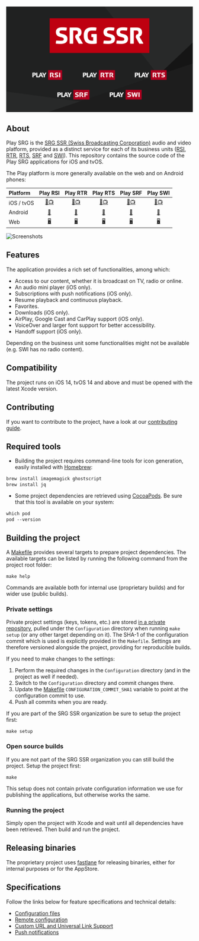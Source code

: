 ![SRG Media Player logo](README-images/logo.png)

## About

Play SRG is the [SRG SSR (Swiss Broadcasting Corporation)](https://www.srgssr.ch/en/who-we-are/organisation/) audio and video platform, provided as a distinct service for each of its business units ([RSI](https://www.rsi.ch), [RTR](https://www.rtr.ch), [RTS](https://www.rts.ch), [SRF](https://www.srf.ch) and [SWI](https://www.swissinfo.ch)). This repository contains the source code of the Play SRG applications for iOS and tvOS.

The Play platform is more generally available on the web and on Android phones:

| Platform | Play RSI | Play RTR | Play RTS | Play SRF | Play SWI |
|:-- |:--:|:--:|:--:|:--:|:--:|
| iOS / tvOS | [📱📺](https://itunes.apple.com/ch/app/play-rsi/id920753497) | [📱📺](https://itunes.apple.com/ch/app/play-rtr/id920754925) | [📱📺](https://itunes.apple.com/ch/app/play-rts/id920754415) | [📱📺](https://itunes.apple.com/ch/app/play-srf/id638194352) | [📱📺](https://itunes.apple.com/ch/app/play-swi/id920785201) |
| Android | [🤖](https://play.google.com/store/apps/details?id=ch.rsi.player) | [🤖](https://play.google.com/store/apps/details?id=ch.rtr.player) | [🤖](https://play.google.com/store/apps/details?id=ch.rts.player) | [🤖](https://play.google.com/store/apps/details?id=ch.srf.mobile.srfplayer) | [🤖](https://play.google.com/store/apps/details?id=ch.swissinfo.player) |
| Web | [🖥](https://www.rsi.ch/play) | [🖥](https://www.rtr.ch/play) | [🖥](https://www.rts.ch/play) | [🖥](https://www.srf.ch/play) | [🖥](https://www.swissinfo.ch/play) |

![Screenshots](README-images/iphone-screenshots.png)

## Features

The application provides a rich set of functionalities, among which:

* Access to our content, whether it is broadcast on TV, radio or online. 
* An audio mini player (iOS only).
* Subscriptions with push notifications (iOS only).
* Resume playback and continuous playback.
* Favorites.
* Downloads (iOS only).
* AirPlay, Google Cast and CarPlay support (iOS only).
* VoiceOver and larger font support for better accessibility.
* Handoff support (iOS only).

Depending on the business unit some functionalities might not be available (e.g. SWI has no radio content).

## Compatibility

The project runs on iOS 14, tvOS 14 and above and must be opened with the latest Xcode version.

## Contributing

If you want to contribute to the project, have a look at our [contributing guide](CONTRIBUTING.md).

## Required tools

- Building the project requires command-line tools for icon generation, easily installed with [Homebrew](https://brew.sh/):

```
brew install imagemagick ghostscript
brew install jq
```

- Some project dependencies are retrieved using [CocoaPods](https://cocoapods.org/). Be sure that this tool is available on your system:

```
which pod
pod --version
```

## Building the project

A [Makefile](../Makefile) provides several targets to prepare project dependencies. The available targets can be listed by running the following command from the project root folder:

```
make help
```

Commands are available both for internal use (proprietary builds) and for wider use (public builds).

### Private settings

Private project settings (keys, tokens, etc.) are stored [in a private repository](https://github.com/SRGSSR/playsrg-configuration-ios), pulled under the `Configuration` directory when running `make setup` (or any other target depending on it). The SHA-1 of the configuration commit which is used is explicitly provided in the `Makefile`. Settings are therefore versioned alongside the project, providing for reproducible builds.

If you need to make changes to the settings:

1. Perform the required changes in the `Configuration` directory (and in the project as well if needed).
1. Switch to the `Configuration` directory and commit changes there.
1. Update the [Makefile](../Makefile) `CONFIGURATION_COMMIT_SHA1` variable to point at the configuration commit to use.
1. Push all commits when you are ready.

If you are part of the SRG SSR organization be sure to setup the project first:

```
make setup
```

### Open source builds

If you are not part of the SRG SSR organization you can still build the project. Setup the project first:

```
make
```

This setup does not contain private configuration information we use for publishing the applications, but otherwise works the same.

### Running the project

Simply open the project with Xcode and wait until all dependencies have been retrieved. Then build and run the project.

## Releasing binaries

The proprietary project uses [fastlane](https://fastlane.tools/) for releasing binaries, either for internal purposes or for the AppStore.

## Specifications

Follow the links below for feature specifications and technical details:

* [Configuration files](CONFIGURATION_FILES.md)
* [Remote configuration](REMOTE_CONFIGURATION.md)
* [Custom URL and Universal Link Support](CUSTOM_URLS_AND_UNIVERSAL_LINKS.md)
* [Push notifications](PUSH_NOTIFICATIONSSS.md)